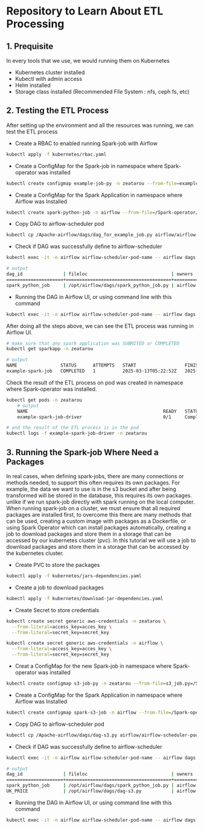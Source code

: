 # Repository to Learn About ETL Processing
## 1. Prequisite
In every tools that we use, we would running them on Kubernetes
- Kubernetes cluster installed
- Kubectl with admin access
- Helm installed
- Storage class installed (Recommended File System : nfs, ceph fs, etc)

## 2. Testing the ETL Process
After setting up the environment and all the resources was running, we can test the ETL process 
- Create a RBAC to enabled running Spark-job with Airflow
```bash
kubectl apply -f kubernetes/rbac.yaml
```

- Create a ConfigMap for the Spark-job in namespace where Spark-operator was installed
```bash
kubectl create configmap example-job-py -n zeatarou --from-file=example_job.py=/Spark-operator/spark-job/example_job.py
```

- Create a ConfigMap for the Spark Application in namespace where Airflow was Installed
```bash
kubectl create spark-python-job -n airflow --from-file=/Spark-operator/applications/example-spark-job.yaml
```

- Copy DAG to airflow-scheduler pod
```bash
kubectl cp /Apache-airflow/dags/dag_for_example_job.py airflow/airflow-scheduler-pod-name:/opt/airflow/dags/
```

- Check if DAG was successfully define to airflow-scheduler
```bash
kubectl exec -it -n airflow airflow-scheduler-pod-name -- airflow dags list

# output
dag_id               | fileloc                               | owners  | is_paused
=====================+=======================================+=========+==========
spark_python_job     | /opt/airflow/dags/spark_python_job.py | airflow | None
```

- Running the DAG in Airflow UI, or using command line with this command
```bash
kubectl exec -it -n airflow airflow-scheduler-pod-name -- airflow dags trigger spark_python_job
```

After doing all the steps above, we can see the ETL process was running in Airflow UI.
```bash
# make sure that any spark application was SUBMITED or COMPLETED
kubectl get sparkapp -n zeatarou

# output
NAME                STATUS      ATTEMPTS   START                  FINISH                 AGE
example-spark-job   COMPLETED   1          2025-03-13T05:22:52Z   2025-03-13T05:23:25Z   5m
```
Check the result of the ETL process on pod was created in namespace where Spark-operator was installed.
```bash
kubectl get pods -n zeatarou
    # output
    NAME                                                  READY   STATUS      RESTARTS      AGE
    example-spark-job-driver                              0/1     Completed   0             5m

# and the result of the ETL process is in the pod
kubectl logs -f example-spark-job-driver -n zeatarou
```

## 3. Running the Spark-job Where Need a Packages
In real cases, when defining spark-jobs, there are many connections or methods needed, to support this often requires its own packages. For example, the data we want to use is in the s3 bucket and after being transformed will be stored in the database, this requires its own packages. unlike if we run spark-job directly with spark running on the local computer. When running spark-job on a cluster, we must ensure that all required packages are installed first, to overcome this there are many methods that can be used, creating a custom image with packages as a Dockerfile, or using Spark Operator which can install packages automatically, creating a job to download packages and store them in a storage that can be accessed by our kubernetes cluster (pvc). In this tutorial we will use a job to download packages and store them in a storage that can be accessed by the kubernetes cluster.

- Create PVC to store the packages
```bash
kubectl apply -f kubernetes/jars-dependencies.yaml
```

- Create a job to download packages
```bash
kubectl apply -f kubernetes/download-jar-dependencies.yaml
```

- Create Secret to store credentials
```bash
kubectl create secret generic aws-credentials -n zeatarou \
  --from-literal=access_key=acces_key \
  --from-literal=secret_key=secret_key

kubectl create secret generic aws-credentials -n airflow \
  --from-literal=access_key=acces_key \
  --from-literal=secret_key=secret_key
```

- Creat a ConfigMap for the new Spark-job in namespace where Spark-operator was installed
```bash
kubectl create configmap s3-job-py -n zeatarou --from-file=s3_job.py=/Spark-operator/spark-job/s3_job.py
```

- Create a ConfigMap for the Spark Application in namespace where Airflow was Installed
```bash
kubectl create configmap spark-s3-job -n airflow --from-file=/Spark-operator/applications/s3-spark-job.yaml
```

- Copy DAG to airflow-scheduler pod
```bash
kubectl cp /Apache-airflow/dags/dag-s3.py airflow/airflow-scheduler-pod-name:/opt/airflow/dags/
```

- Check if DAG was successfully define to airflow-scheduler
```bash
kubectl exec -it -n airflow airflow-scheduler-pod-name -- airflow dags list

# output
dag_id               | fileloc                               | owners  | is_paused
=====================+=======================================+=========+==========
spark_python_job     | /opt/airflow/dags/spark_python_job.py | airflow | None
UK_PRICE             | /opt/airflow/dags/dag-s3.py           | airflow | None
```

- Running the DAG in Airflow UI, or using command line with this command
```bash
kubectl exec -it -n airflow airflow-scheduler-pod-name -- airflow dags trigger UK_PRICE
```